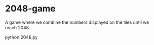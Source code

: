 # 2048-game

A game where we combine the numbers displayed on the tiles until we reach 2048.

python 2048.py

